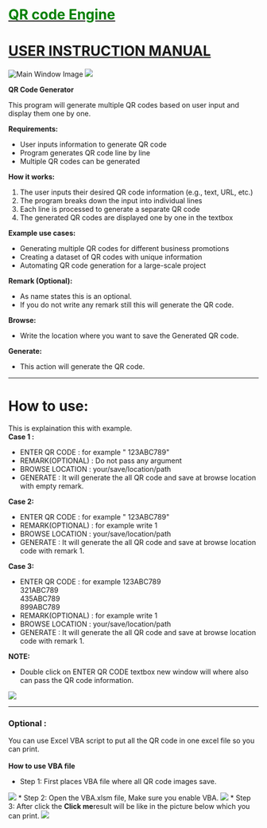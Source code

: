 # <u><font color="Green">QR code Engine </font></u>
# <u>USER INSTRUCTION MANUAL </u>

![Main Window Image](images/main_window.png)
<img src="images/main_window.png">
<Br>

**QR Code Generator**

This program will generate multiple QR codes based on user input and display them one by one.

**Requirements:**

* User inputs information to generate QR code
* Program generates QR code line by line
* Multiple QR codes can be generated

**How it works:**

1. The user inputs their desired QR code information (e.g., text, URL, etc.)
2. The program breaks down the input into individual lines
3. Each line is processed to generate a separate QR code
4. The generated QR codes are displayed one by one in the textbox

**Example use cases:**

* Generating multiple QR codes for different business promotions
* Creating a dataset of QR codes with unique information
* Automating QR code generation for a large-scale project

**Remark (Optional):**
* As name states this is an optional.
* If you do not write any remark still this will generate the QR code.

**Browse:**
* Write the location where you want to save the Generated QR code.

**Generate:**
* This action will generate the QR code.
<hr>

# How to use:
This is explaination this with example.<br>
**Case 1 :**

* ENTER QR CODE : for example " 123ABC789" 
* REMARK(OPTIONAL) : Do not pass any argument 
* BROWSE LOCATION :  your/save/location/path
* GENERATE : It will generate the all QR code and save at browse location with empty remark.

**Case 2:**
* ENTER QR CODE : for example " 123ABC789" 
* REMARK(OPTIONAL) : for example write 1 
* BROWSE LOCATION :  your/save/location/path
* GENERATE : It will generate the all QR code and save at browse location code with remark 1.

**Case 3:**
* ENTER QR CODE : for example
123ABC789<br>
321ABC789<br>
435ABC789<br>
899ABC789<br>
* REMARK(OPTIONAL) : for example write 1 
* BROWSE LOCATION :  your/save/location/path
* GENERATE : It will generate the all QR code and save at browse location code with remark 1.

**NOTE:**
* Double click on ENTER QR CODE textbox new window will 
where also can pass the QR code information.
<img src="images/subwindow.png">
<hr>

### Optional :
You can use Excel VBA script to put all the QR code in one excel file so you can print.<br><br>
**How to use VBA file**
* Step 1: First places VBA file where all QR code images save.
<img src="images/filelocation.png">
* Step 2: Open the VBA.xlsm file, Make sure you enable VBA.
<img src="images/VBA.png">
* Step 3: After click the <strong>Click me</strong>result will be like in the picture below which you can print.
<img src="images/after_click_me.png">
